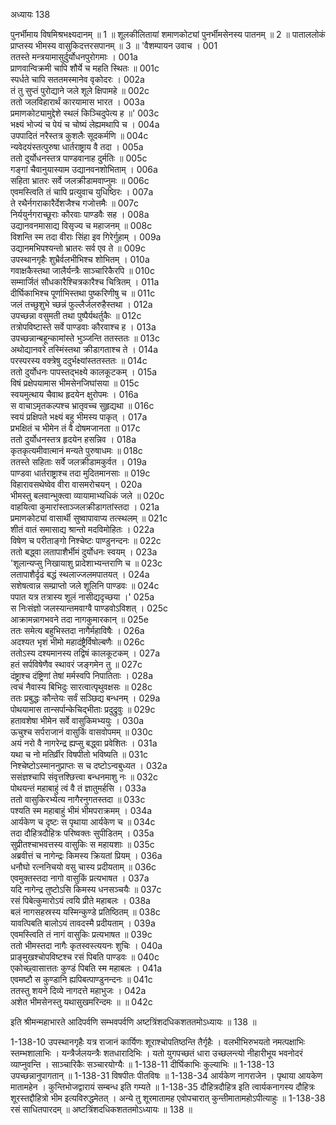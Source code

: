 अध्यायः 138

पुनर्भीमाय विषमिश्रभक्ष्यदानम् ॥ 1 ॥ शूलकीलितायां शमाणकोट्यां पुनर्भीमसेनस्य पातनम् ॥ 2 ॥ पाताललोकं प्राप्तस्य भीमस्य वासुकिदत्तरसपानम् ॥ 3 ॥
\'वैशम्पायन उवाच ।	001  
ततस्ते मन्त्रयामासुर्दुर्योधनपुरोगमाः ।	001a  
प्राणवान्विक्रमी चापि शौर्ये च महति स्थितः ॥	001c  
स्पर्धते चापि सततमस्मानेव वृकोदरः ।	002a  
तं तु सुप्तं पुरोद्याने जले शूले क्षिपामहे ॥	002c  
ततो जलविहारार्थं कारयामास भारत ।	003a  
प्रमाणकोट्यामुद्देशे स्थलं किञ्चिदुपेत्य ह ॥\'	003c  
भक्ष्यं भोज्यं च पेयं च चोष्यं लेह्यमथापि च ।	004a  
उपपादितं नरैस्तत्र कुशलैः सूदकर्मणि ॥	004c  
न्यवेदयंस्तत्पुरुषा धार्तराष्ट्राय वै तदा ।	005a  
ततो दुर्योधनस्तत्र पाण्डवानाह दुर्मतिः ॥	005c  
गङ्गां चैवानुयास्याम उद्यानवनशोभिताम् ।	006a  
सहिता भ्रातरः सर्वे जलक्रीडामवाप्नुमः ॥	006c  
एवमस्त्विति तं चापि प्रत्युवाच युधिष्ठिरः ।	007a  
ते रथैर्नगराकारैर्देशजैश्च गजोत्तमैः ॥	007c  
निर्ययुर्नगराच्छूराः कौरवाः पाण्डवैः सह ।	008a  
उद्यानवनमासाद्य विसृज्य च महाजनम् ॥	008c  
विशन्ति स्म तदा वीराः सिंहा इव गिरेर्गुहाम् ।	009a  
उद्यानमभिपश्यन्तो भ्रातरः सर्व एव ते ॥	009c  
उपस्थानगृहैः शुभ्रैर्वलभीभिश्च शोभितम् ।	010a  
गवाक्षकैस्तथा जालैर्यन्त्रैः साञ्चारिकैरपि ॥	010c  
सम्मार्जितं सौधकारैश्चित्रकारैश्च चित्रितम् ।	011a  
दीर्घिकाभिश्च पूर्णाभिस्तथा पुष्करिणीषु च ॥	011c  
जलं तच्छुशुभे च्छन्नं फुल्लैर्जलरुहैस्तथा ।	012a  
उपच्छन्ना वसुमती तथा पुष्पैर्यथर्तुकैः ॥	012c  
तत्रोपविष्टास्ते सर्वे पाण्डवाः कौरवाश्च ह ।	013a  
उपच्छन्नान्बहून्कामांस्ते भुञ्जन्ति ततस्ततः ॥	013c  
अथोद्यानवरे तस्मिंस्तथा क्रीडागताश्च ते ।	014a  
परस्परस्य वक्त्रेषु ददुर्भक्ष्यांस्ततस्ततः ॥	014c  
ततो दुर्योधनः पापस्तद्भक्ष्ये कालकूटकम् ।	015a  
विषं प्रक्षेपयामास भीमसेनजिघांसया ॥	015c  
स्वयमुत्थाय चैवाथ हृदयेन क्षुरोपमः ।	016a  
स वाचाऽमृतकल्पश्च भ्रातृवच्च सुहृद्यथा ॥	016c  
स्वयं प्रक्षिपते भक्ष्यं बहु भीमस्य पाकृत् ।	017a  
प्रभक्षितं च भीमेन तं वै दोषमजानता ॥	017c  
ततो दुर्योधनस्तत्र हृदयेन हसन्निव ।	018a  
कृतकृत्यमीवात्मानं मन्यते पुरुषाधमः ॥	018c  
ततस्ते सहिताः सर्वे जलक्रीडामकुर्वत ।	019a  
पाण्डवा धार्तराष्ट्राश्च तदा मुदितमानसाः ॥	019c  
विहारावसथेष्वेव वीरा वासमरोचयन् ।	020a  
भीमस्तु बलवान्भुक्त्वा व्यायामाभ्यधिकं जले ॥	020c  
वाहयित्वा कुमारांस्ताञ्जलक्रीडागतांस्तदा ।	021a  
प्रमाणकोट्यां वासार्थी सुष्वापावाप्य तत्स्थलम् ॥	021c  
शीतं वातं समासाद्य श्रान्तो मदविमोहितः ।	022a  
विषेण च परीताङ्गो निश्चेष्टः पाण्डुनन्दनः ॥	022c  
ततो बद्ध्वा लतापाशैर्भीमं दुर्योधनः स्वयम् ।	023a  
\'शूलान्यप्सु निखायाशु प्रादेशाभ्यन्तराणि च ॥	023c  
लतापाशैर्दृढं बद्धं स्थलाज्जलमपातयत् ।	024a  
सशेषत्वान्न सम्प्राप्तो जले शूलिनि पाण्डवः ॥	024c  
पपात यत्र तत्रास्य शूलं नासीद्यदृच्छया ।\'	025a  
स निःसंज्ञो जलस्यान्तमवाग्वै पाण्डवोऽविशत् ।	025c  
आक्रामन्नागभवने तदा नागकुमारकान् ॥	025e  
ततः समेत्य बहुभिस्तदा नागैर्महाविषैः ।	026a  
अदश्यत भृशं भीमो महादंष्ट्रैर्विषोल्बणैः ॥	026c  
ततोऽस्य दश्यमानस्य तद्विषं कालकूटकम् ।	027a  
हतं सर्पविषेणैव स्थावरं जङ्गमेन तु ॥	027c  
दंष्ट्राश्च दंष्ट्रिणां तेषां मर्मस्वपि निपातिताः ।	028a  
त्वचं नैवास्य बिभिदुः सारत्वात्पृथुवक्षसः ॥	028c  
ततः प्रबुद्धः कौन्तेयः सर्वं सञ्छिद्य बन्धनम् ।	029a  
पोथयामास तान्सर्पान्केचिद्भीताः प्रदुद्रुवुः ॥	029c  
हतावशेषा भीमेन सर्वे वासुकिमभ्ययुः ।	030a  
ऊचुश्च सर्पराजानं वासुकिं वासवोपमम् ॥	030c  
अयं नरो वै नागरेन्द्र ह्यप्सु बद्ध्वा प्रवेशितः ।	031a  
यथा च नो मतिर्व्रीर विषपीतो भविष्यति ॥	031c  
निश्चेष्टोऽस्माननुप्राप्तः स च दष्टोऽन्वबुध्यत ।	032a  
ससंज्ञश्चापि संवृत्तश्छित्त्वा बन्धनमाशु नः ॥	032c  
पोथयन्तं महाबाहुं त्वं वै तं ज्ञातुमर्हसि ।	033a  
ततो वासुकिरभ्येत्य नागैरनुगतस्तदा ॥	033c  
पश्यति स्म महाबाहुं भीमं भीमपराक्रमम् ।	034a  
आर्यकेण च दृष्टः स पृथाया आर्यकेण च ॥	034c  
तदा दौहित्रदौहित्रः परिष्वक्तः सुपीडितम् ।	035a  
सुप्रीतश्चाभवत्तस्य वासुकिः स महायशाः ॥	035c  
अब्रवीत्तं च नागेन्द्रः किमस्य क्रियतां प्रियम् ।	036a  
धनौघो रत्ननिचयो वसु चास्य प्रदीयताम् ॥	036c  
एवमुक्तस्तदा नागो वासुकिं प्रत्यभाषत ।	037a  
यदि नागेन्द्र तुष्टोऽसि किमस्य धनसञ्चयैः ॥	037c  
रसं पिबेत्कुमारोऽयं त्वयि प्रीते महाबलः ।	038a  
बलं नागसहस्रस्य यस्मिन्कुण्डे प्रतिष्ठितम् ॥	038c  
यावत्पिबति बालोऽयं तावदस्मै प्रदीयताम् ।	039a  
एवमस्त्विति तं नागं वासुकिः प्रत्यभाषत ॥	039c  
ततो भीमस्तदा नागैः कृतस्वस्त्ययनः शुचिः ।	040a  
प्राङ्मुखश्चोपविष्टश्च रसं पिबति पाण्डवः ॥	040c  
एकोच्छ्वासात्ततः कुण्डं पिबति स्म महाबलः ।	041a  
एवमष्टौ स कुण्डानि ह्यपिबत्पाण्डुनन्दनः ॥	041c  
ततस्तु शयने दिव्ये नागदत्ते महाभुजः ।	042a  
अशेत भीमसेनस्तु यथासुखमरिन्दमः ॥ ॥	042c  

इति श्रीमन्महाभारते आदिपर्वणि सम्भवपर्वणि अष्टत्रिंशदधिकशततमोऽध्यायः ॥ 138 ॥

1-138-10 उपस्थानगृहैः यत्र राजानं कार्यिणः शूराश्चोपतिष्ठन्ति तैर्गृहैः । वलभीभिरुभयतो नमत्पक्षाभिः स्तम्भशालाभिः । यन्त्रैर्जलयन्त्रैः शतधारादिभिः । यतो युगपच्छतं धारा उच्छलन्त्यो नीहारीभूय भवनोदरं व्याप्नुवन्ति । साञ्चारिकैः सञ्चारयोग्यैः ॥ 1-138-11 दीर्घिकाभिः कुल्याभिः ॥ 1-138-13 उपच्छन्नानुपागतान् ॥ 1-138-31 विषपीतः पीतविषः ॥ 1-138-34 आर्यकेण नागराजेन । पृथाया आयकेण मातामहेन । कुन्तिभोजद्वारायं सम्बन्ध इति गम्यते ॥ 1-138-35 दौहित्रदौहित्र इति त्वार्यकनागस्य दौहित्रः शूरस्तद्दौहित्रो भीम इत्यविरुद्धमेतत् । अन्ये तु शूरमातामह एवोपचारात् कुन्तीमातामहोऽपीत्याहुः ॥ 1-138-38 रसं साधितपारदम् ॥ अष्टत्रिंशदधिकशततमोऽध्यायः ॥ 138 ॥
